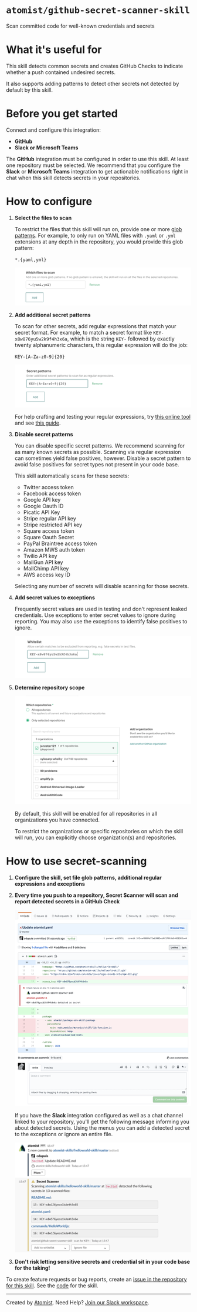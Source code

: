 # `atomist/github-secret-scanner-skill`

<!---atomist-skill-description:start--->

Scan committed code for well-known credentials and secrets

<!---atomist-skill-description:end--->

<!---atomist-skill-readme:start--->

# What it's useful for

This skill detects common secrets and creates GitHub Checks to indicate whether
a push contained undesired secrets.

It also supports adding patterns to detect other secrets not detected by default
by this skill.

# Before you get started

Connect and configure this integration:

-   **GitHub**
-   **Slack or Microsoft Teams**

The **GitHub** integration must be configured in order to use this skill. At
least one repository must be selected. We recommend that you configure the
**Slack** or **Microsoft Teams** integration to get actionable notifications
right in chat when this skill detects secrets in your repositories.

# How to configure

1. **Select the files to scan**

    To restrict the files that this skill will run on, provide one or more
    [glob patterns](<https://en.wikipedia.org/wiki/Glob_(programming)>). For
    example, to only run on YAML files with `.yaml` or `.yml` extensions at any
    depth in the repository, you would provide this glob pattern:

    `*.{yaml,yml}`

    ![File glob](docs/images/file-pattern.png)

2. **Add additional secret patterns**

    To scan for other secrets, add regular expressions that match your secret
    format. For example, to match a secret format like
    `KEY-x8w876yu5w2k9f4h3x6a`, which is the string `KEY-` followed by exactly
    twenty alphanumeric characters, this regular expression will do the job:

    `KEY-[A-Za-z0-9]{20}`

    ![Secret pattern](docs/images/secret-pattern.png)

    For help crafting and testing your regular expressions, try
    [this online tool](https://regex101.com/) and see
    [this guide](https://developer.mozilla.org/en-US/docs/Web/JavaScript/Guide/Regular_Expressions/Cheatsheet).

3. **Disable secret patterns**

    You can disable specific secret patterns. We recommend scanning for as many
    known secrets as possible. Scanning via regular expression can sometimes
    yield false positives, however. Disable a secret pattern to avoid false
    positives for secret types not present in your code base.

    This skill automatically scans for these secrets:

    - Twitter access token
    - Facebook access token
    - Google API key
    - Google Oauth ID
    - Picatic API Key
    - Stripe regular API key
    - Stripe restricted API key
    - Square access token
    - Square Oauth Secret
    - PayPal Braintree access token
    - Amazon MWS auth token
    - Twilio API key
    - MailGun API key
    - MailChimp API key
    - AWS access key ID

    Selecting any number of secrets will disable scanning for those secrets.

4. **Add secret values to exceptions**

    Frequently secret values are used in testing and don't represent leaked
    credentials. Use exceptions to enter secret values to ignore during
    reporting. You may also use the exceptions to identify false positives to
    ignore.

    ![Exceptions](docs/images/exceptions.png)

5. **Determine repository scope**

    ![Repository filter](docs/images/repo-filter.png)

    By default, this skill will be enabled for all repositories in all
    organizations you have connected.

    To restrict the organizations or specific repositories on which the skill
    will run, you can explicitly choose organization(s) and repositories.

# How to use secret-scanning

1. **Configure the skill, set file glob patterns, additional regular expressions
   and exceptions**

2. **Every time you push to a repository, Secret Scanner will scan and report
   detected secrets in a GitHub Check**

    ![GitHub Check](docs/images/github-check.png)

    If you have the **Slack** integration configured as well as a chat channel
    linked to your repository, you'll get the following message informing you
    about detected secrets. Using the menus you can add a detected secret to the
    exceptions or ignore an entire file.

    ![Slack notification](docs/images/slack-notification.png)

3. **Don't risk letting sensitive secrets and credential sit in your code base
   for the taking!**

To create feature requests or bug reports, create an
[issue in the repository for this skill](https://github.com/atomist-skills/github-secret-scanner-skill/issues).
See the [code](https://github.com/atomist-skills/github-secret-scanner-skill)
for the skill.

<!---atomist-skill-readme:end--->

---

Created by [Atomist][atomist]. Need Help? [Join our Slack workspace][slack].

[atomist]: https://atomist.com/ "Atomist - How Teams Deliver Software"
[slack]: https://join.atomist.com/ "Atomist Community Slack"
